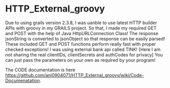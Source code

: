 # HTTP_External_groovy
Due to using grails version 2.3.8, I was uanble to use latest HTTP builder APIs with groovy in my GRAILS project.
So that, I made my required GET and POST with the help of Java HttpURLConnection Class! 
The response jsonString is converted to jsonObject so that response can be easily parsed!
These included GET and POST functions perform really fast with proper checked exceptions! 
I was using external bank api called TINK! [Here I am not sharing the real clientIDs, clientSecrets and authCodes for privacy]
You can just pass the parameters on your own as required by your program!

The CODE documentation is here https://github.com/ani0904071/HTTP_External_groovy/wiki/Code-Documenatation.

  
